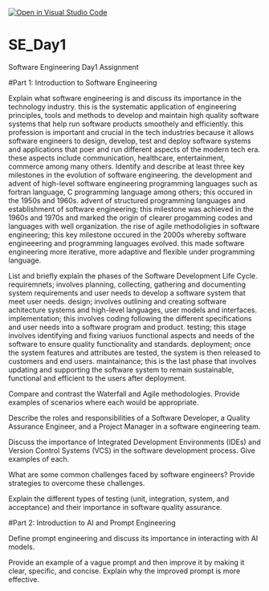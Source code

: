 [![Open in Visual Studio Code](https://classroom.github.com/assets/open-in-vscode-2e0aaae1b6195c2367325f4f02e2d04e9abb55f0b24a779b69b11b9e10269abc.svg)](https://classroom.github.com/online_ide?assignment_repo_id=15577156&assignment_repo_type=AssignmentRepo)
# SE_Day1
Software Engineering Day1 Assignment

#Part 1: Introduction to Software Engineering

Explain what software engineering is and discuss its importance in the technology industry.
this is the systematic application of engineering principles, tools and methods to develop and maintain high quality software systems that help run software products smoothely and efficiently.
this profession is important and crucial in the tech industries because it allows software engineers to design, develop, test and deploy software systems and applications that poer and run different aspects of the modern tech era. these aspects include communication, healthcare, entertainment, commerce among many others.
Identify and describe at least three key milestones in the evolution of software engineering.
the development and advent of high-level software engineering programming languages such as fortran language, C programming language among others; this occured in the 1950s and 1960s.
advent of structured programming languages and establishment of software engineering; this milestone was achieved in the 1960s and 1970s and marked the origin of clearer progamming codes and languages with well organization.
the rise of agile methodoligies in software engineering; this key milestone occured in the 2000s whereby software engineeering and programming languages evolved. this made software engineering more iterative, more adaptive and flexible under programming language.

List and briefly explain the phases of the Software Development Life Cycle.
requiremnets; involves planning, collecting, gathering and documenting system requirements and user needs to develop a software system that meet user needs.
design; involves outlining and creating software achitecture systems and high-level languages, user models and interfaces.
implementation; this involves coding following the different specifications and user needs into a software program and product.
testing; this stage involves identifying and fixing variuos functional aspects and needs of the software to ensure quality functionality and standards.
deployment; once the system features and attributes are tested, the system is then released to customers and end users.
maintainance; this is the last phase that involves updating and supporting the software system to remain sustainable, functional and efficient to the users after deployment. 

Compare and contrast the Waterfall and Agile methodologies. Provide examples of scenarios where each would be appropriate.


Describe the roles and responsibilities of a Software Developer, a Quality Assurance Engineer, and a Project Manager in a software engineering team.


Discuss the importance of Integrated Development Environments (IDEs) and Version Control Systems (VCS) in the software development process. Give examples of each.


What are some common challenges faced by software engineers? Provide strategies to overcome these challenges.


Explain the different types of testing (unit, integration, system, and acceptance) and their importance in software quality assurance.


#Part 2: Introduction to AI and Prompt Engineering


Define prompt engineering and discuss its importance in interacting with AI models.


Provide an example of a vague prompt and then improve it by making it clear, specific, and concise. Explain why the improved prompt is more effective.
